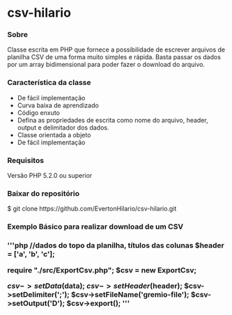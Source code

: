 # csv-hilario
<h3>Sobre</h3>

<p>Classe escrita em PHP que fornece a possibilidade de escrever arquivos de planilha CSV de uma forma muito simples e rápida.
Basta passar os dados por um array bidimensional para poder fazer o download do arquivo.</p>


<h3>Característica da classe</h3>
<ul>
	<li>De fácil implementação</li>
	<li>Curva baixa de aprendizado</li>
	<li>Código enxuto</li>
	<li>Defina as propriedades de escrita como nome do arquivo, header, output e delimitador dos dados.</li>
	<li>Classe orientada a objeto</li>
	<li>De fácil implementação</li>
</ul>




<h3>Requisitos</h3>
<p>Versão PHP 5.2.0 ou superior</p>

<h3>Baixar do repositório</h3>
<p>$ git clone https://github.com/EvertonHilario/csv-hilario.git</p>
<h3>Exemplo Básico para realizar download de um CSV<h3>
'''php
<?php
//dados com o conteúdo do arquivo
$data = [
	['teste1', 'teste2', 'teste3'],
	['teste4', 'teste5', 'teste6']
];

//dados do topo da planilha, títulos das colunas
$header = ['a', 'b', 'c'];

require "./src/ExportCsv.php";
$csv = new ExportCsv;

$csv->setData($data);
$csv->setHeader($header);
$csv->setDelimiter(';');
$csv->setFileName('gremio-file');
$csv->setOutput('D');
$csv->export();
'''
